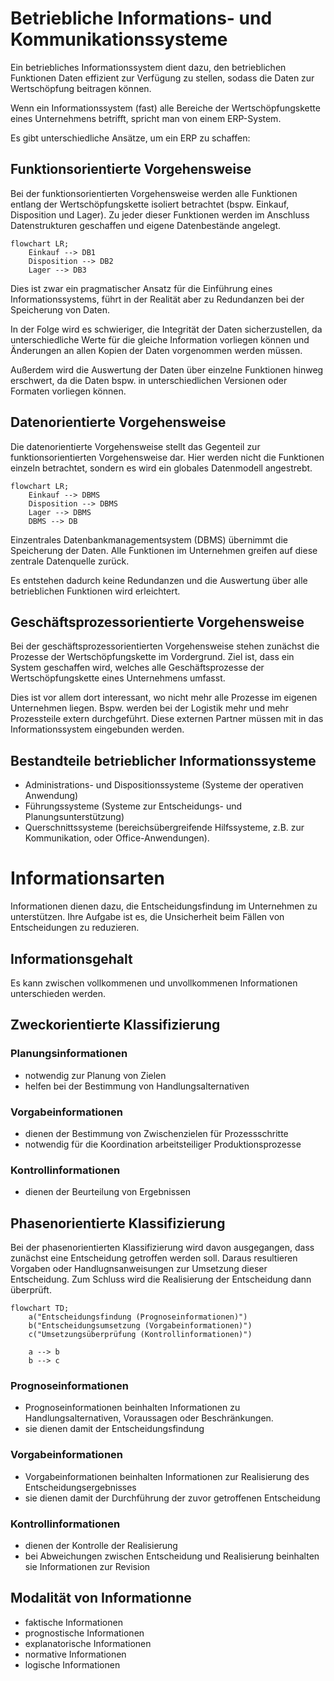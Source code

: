 # Betriebliche Informations- und Kommunikationssysteme
Ein betriebliches Informationssystem dient dazu, den betrieblichen Funktionen Daten effizient zur Verfügung zu stellen, sodass die Daten zur Wertschöpfung beitragen können.

Wenn ein Informationssystem (fast) alle Bereiche der Wertschöpfungskette eines Unternehmens betrifft, spricht man von einem ERP-System.

Es gibt unterschiedliche Ansätze, um ein ERP zu schaffen:

## Funktionsorientierte Vorgehensweise
Bei der funktionsorientierten Vorgehensweise werden alle Funktionen entlang der Wertschöpfungskette isoliert betrachtet (bspw. Einkauf, Disposition und Lager).
Zu jeder dieser Funktionen werden im Anschluss Datenstrukturen geschaffen und eigene Datenbestände angelegt.

```mermaid
flowchart LR;
	Einkauf --> DB1
	Disposition --> DB2
	Lager --> DB3
```

Dies ist zwar ein pragmatischer Ansatz für die Einführung eines Informationssystems, führt in der Realität aber zu Redundanzen bei der Speicherung von Daten.

In der Folge wird es schwieriger, die Integrität der Daten sicherzustellen, da unterschiedliche Werte für die gleiche Information vorliegen können und Änderungen an allen Kopien der Daten vorgenommen werden müssen.

Außerdem wird die Auswertung der Daten über einzelne Funktionen hinweg erschwert, da die Daten bspw. in unterschiedlichen Versionen oder Formaten vorliegen können.

## Datenorientierte Vorgehensweise
Die datenorientierte Vorgehensweise stellt das Gegenteil zur funktionsorientierten Vorgehensweise dar. Hier werden nicht die Funktionen einzeln betrachtet, sondern es wird ein globales Datenmodell angestrebt.

```mermaid
flowchart LR;
	Einkauf --> DBMS
	Disposition --> DBMS
	Lager --> DBMS
	DBMS --> DB
```

Einzentrales Datenbankmanagementsystem (DBMS) übernimmt die Speicherung der Daten. Alle Funktionen im Unternehmen greifen auf diese zentrale Datenquelle zurück.

Es entstehen dadurch keine Redundanzen und die Auswertung über alle betrieblichen Funktionen wird erleichtert.

## Geschäftsprozessorientierte Vorgehensweise
Bei der geschäftsprozessorientierten Vorgehensweise stehen zunächst die Prozesse der Wertschöpfungskette im Vordergrund. Ziel ist, dass ein System geschaffen wird, welches alle Geschäftsprozesse der Wertschöpfungskette eines Unternehmens umfasst.

Dies ist vor allem dort interessant, wo nicht mehr alle Prozesse im eigenen Unternehmen liegen. Bspw. werden bei der Logistik mehr und mehr Prozessteile extern durchgeführt. Diese externen Partner müssen mit in das Informationssystem eingebunden werden.

## Bestandteile betrieblicher Informationssysteme
- Administrations- und Dispositionssysteme (Systeme der operativen Anwendung)
- Führungssysteme (Systeme zur Entscheidungs- und Planungsunterstützung)
- Querschnittssysteme (bereichsübergreifende Hilfssysteme, z.B. zur Kommunikation, oder Office-Anwendungen).

# Informationsarten
Informationen dienen dazu, die Entscheidungsfindung im Unternehmen zu unterstützen. Ihre Aufgabe ist es, die Unsicherheit beim Fällen von Entscheidungen zu reduzieren.


## Informationsgehalt
Es kann zwischen vollkommenen und unvollkommenen Informationen unterschieden werden.

##

## Zweckorientierte Klassifizierung
### Planungsinformationen
- notwendig zur Planung von Zielen
- helfen bei der Bestimmung von Handlungsalternativen

### Vorgabeinformationen
- dienen der Bestimmung von Zwischenzielen für Prozessschritte
- notwendig für die Koordination arbeitsteiliger Produktionsprozesse

### Kontrollinformationen
- dienen der Beurteilung von Ergebnissen

## Phasenorientierte Klassifizierung
Bei der phasenorientierten Klassifizierung wird davon ausgegangen, dass zunächst eine Entscheidung getroffen werden soll.
Daraus resultieren Vorgaben oder Handlugnsanweisungen zur Umsetzung dieser Entscheidung.
Zum Schluss wird die Realisierung der Entscheidung dann überprüft.

```mermaid
flowchart TD;
	a("Entscheidungsfindung (Prognoseinformationen)")
	b("Entscheidungsumsetzung (Vorgabeinformationen)")
	c("Umsetzungsüberprüfung (Kontrollinformationen)")

	a --> b
	b --> c
```

### Prognoseinformationen
- Prognoseinformationen beinhalten Informationen zu Handlungsalternativen, Voraussagen oder Beschränkungen.
- sie dienen damit der Entscheidungsfindung

### Vorgabeinformationen
- Vorgabeinformationen beinhalten Informationen zur Realisierung des Entscheidungsergebnisses
- sie dienen damit der Durchführung der zuvor getroffenen Entscheidung

### Kontrollinformationen
- dienen der Kontrolle der Realisierung
- bei Abweichungen zwischen Entscheidung und Realisierung beinhalten sie Informationen zur Revision

## Modalität von Informationne
- faktische Informationen
- prognostische Informationen
- explanatorische Informationen
- normative Informationen
- logische Informationen
